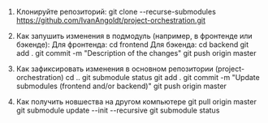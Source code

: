 1. Клонируйте репозиторий:
  git clone --recurse-submodules https://github.com/IvanAngoldt/project-orchestration.git

2. Как запушить изменения в подмодуль (например, в фронтенде или бэкенде):
  Для фронтенда: cd frontend
  Для бэкенда: cd backend
  git add .
  git commit -m "Description of the changes"
  git push origin master

3. Как зафиксировать изменения в основном репозитории (project-orchestration)
  cd ..
  git submodule status
  git add .
  git commit -m "Update submodules (frontend and/or backend)"
  git push origin master

4. Как получить новшества на другом компьютере
  git pull origin master
  git submodule update --init --recursive
  git submodule status
